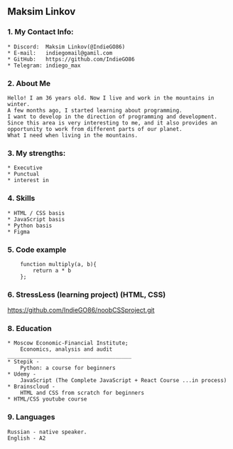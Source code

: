 ## Maksim Linkov

### 1. My Contact Info:

    * Discord:  Maksim Linkov(@IndieGO86)
    * E-mail:   indiegomail@gamil.com
    * GitHub:   https://github.com/IndieGO86
    * Telegram: indiego_max

### 2. About Me

    Hello! I am 36 years old. Now I live and work in the mountains in winter. 
    A few months ago, I started learning about programming. 
    I want to develop in the direction of programming and development. 
    Since this area is very interesting to me, and it also provides an 
    opportunity to work from different parts of our planet. 
    What I need when living in the mountains.

### 3. My strengths:

    * Executive
    * Punctual
    * interest in

### 4. Skills

    * HTML / CSS basis
    * JavaScript basis
    * Python basis
    * Figma

### 5. Code example
        
        function multiply(a, b){
            return a * b
        };


### 6. StressLess (learning project) (HTML, CSS)

https://github.com/IndieGO86/noobCSSproject.git

### 8. Education

    * Moscow Economic-Financial Institute;
        Economics, analysis and audit
    _______________________________________
    * Stepik -
        Python: a course for beginners
    * Udemy -
        JavaScript (The Complete JavaScript + React Course ...in process)
    * Brainscloud -
        HTML and CSS from scratch for beginners
    * HTML/CSS youtube course

### 9. Languages

    Russian - native speaker.
    English - A2
